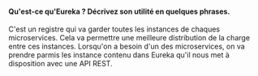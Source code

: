 #### Qu'est-ce qu'Eureka ? Décrivez son utilité en quelques phrases.

C'est un registre qui va garder toutes les instances de chaques microservices.
Cela va permettre une meilleure distribution de la charge entre ces instances.
Lorsqu'on a besoin d'un des microservices, on va prendre parmis les instance contenu dans Eureka qu'il nous met à disposition avec une API REST.

